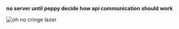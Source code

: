 **no server until peppy decide how api communication should work**




![oh no cringe lazer](https://i.imgur.com/Vz46fPW.png)
